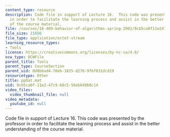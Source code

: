 ```yaml
---
content_type: resource
description: Code file in support of Lecture 16.  This code was presented by the professor
  in order to facilitate the learning process and assist in the better understanding
  of the course material.
file: /courses/18-409-behavior-of-algorithms-spring-2002/9cb5ca0f11e247c960c556eb649b0c14_ppDat.mat
file_size: 21656
file_type: application/octet-stream
learning_resource_types:
- Tools
license: https://creativecommons.org/licenses/by-nc-sa/4.0/
ocw_type: OCWFile
parent_title: Tools
parent_type: CourseSection
parent_uid: 0d8bbad4-70eb-1815-d276-9f6f831dcd19
resourcetype: Other
title: ppDat.mat
uid: 9cb5ca0f-11e2-47c9-60c5-56eb649b0c14
video_files:
  video_thumbnail_file: null
video_metadata:
  youtube_id: null
---
```

Code file in support of Lecture 16.  This code was presented by the professor in order to facilitate the learning process and assist in the better understanding of the course material.